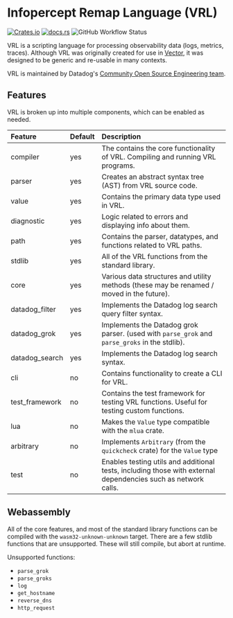 # Infopercept Remap Language (VRL)

[![Crates.io](https://img.shields.io/crates/v/vrl?style=flat-square)](https://crates.io/crates/vrl)
[![docs.rs](https://img.shields.io/docsrs/vrl?style=flat-square)](https://docs.rs/vrl/0.4.0/vrl/)
![GitHub Workflow Status](https://img.shields.io/github/actions/workflow/status/vectordotdev/vrl/test.yml?style=flat-square)

VRL is a scripting language for processing observability data (logs, metrics, traces). Although VRL was originally
created for use in [Vector], it was designed to be generic and re-usable in many contexts.

VRL is maintained by
Datadog's [Community Open Source Engineering team](https://opensource.datadoghq.com/about/#the-community-open-source-engineering-team).

## Features

VRL is broken up into multiple components, which can be enabled as needed.

| Feature        | Default | Description                                                                                                   |
|:---------------|:--------|:--------------------------------------------------------------------------------------------------------------|
| compiler       | yes     | The contains the core functionality of VRL. Compiling and running VRL programs.                               |
| parser         | yes     | Creates an abstract syntax tree (AST) from VRL source code.                                                   |
| value          | yes     | Contains the primary data type used in VRL.                                                                   |
| diagnostic     | yes     | Logic related to errors and displaying info about them.                                                       |
| path           | yes     | Contains the parser, datatypes, and functions related to VRL paths.                                           |
| stdlib         | yes     | All of the VRL functions from the standard library.                                                           |
| core           | yes     | Various data structures and utility methods (these may be renamed / moved in the future).                     |
| datadog_filter | yes     | Implements the Datadog log search query filter syntax.                                                        |
| datadog_grok   | yes     | Implements the Datadog grok parser. (used with `parse_grok` and `parse_groks` in the stdlib).                 |
| datadog_search | yes     | Implements the Datadog log search syntax.                                                                     |
| cli            | no      | Contains functionality to create a CLI for VRL.                                                               |
| test_framework | no      | Contains the test framework for testing VRL functions. Useful for testing custom functions.                   |
| lua            | no      | Makes the `Value` type compatible with the `mlua` crate.                                                      |
| arbitrary      | no      | Implements `Arbitrary` (from the `quickcheck` crate) for the `Value` type                                     |
| test           | no      | Enables testing utils and additional tests, including those with external dependencies such as network calls. |

## Webassembly

All of the core features, and most of the standard library functions can be compiled with the `wasm32-unknown-unknown` target.
There are a few stdlib functions that are unsupported. These will still compile, but abort at runtime.

Unsupported functions:
- `parse_grok`
- `parse_groks`
- `log`
- `get_hostname`
- `reverse_dns`
- `http_request`



[vector]: https://vector.dev
[vrl]: https://vrl.dev
